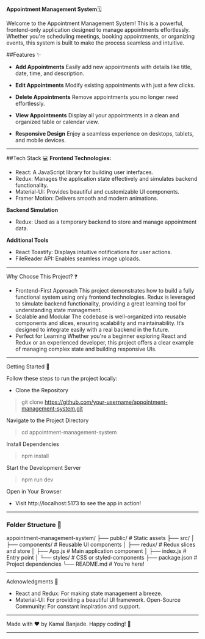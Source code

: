 

**Appointment Management System**🗓️

Welcome to the Appointment Management System!
This is a powerful, frontend-only application designed to manage appointments effortlessly. Whether you're scheduling meetings, booking appointments, or organizing events, this system is built to make the process seamless and intuitive.

##Features ✨
- **Add Appointments**
Easily add new appointments with details like title, date, time, and description.

- **Edit Appointments**
Modify existing appointments with just a few clicks.

- **Delete Appointments**
Remove appointments you no longer need effortlessly.

- **View Appointments**
Display all your appointments in a clean and organized table or calendar view.

- **Responsive Design**
Enjoy a seamless experience on desktops, tablets, and mobile devices.
---
##Tech Stack 💻
**Frontend Technologies:**
- React: A JavaScript library for building user interfaces.
- Redux: Manages the application state effectively and simulates backend functionality.
- Material-UI: Provides beautiful and customizable UI components.
- Framer Motion: Delivers smooth and modern animations.

**Backend Simulation**
- Redux: Used as a temporary backend to store and manage appointment data.

**Additional Tools**
- React Toastify: Displays intuitive notifications for user actions.
- FileReader API: Enables seamless image uploads.
___
Why Choose This Project? ❓
- Frontend-First Approach
This project demonstrates how to build a fully functional system using only frontend technologies.
Redux is leveraged to simulate backend functionality, providing a great learning tool for understanding state management.
- Scalable and Modular
The codebase is well-organized into reusable components and slices, ensuring scalability and maintainability.
It’s designed to integrate easily with a real backend in the future.
- Perfect for Learning
Whether you're a beginner exploring React and Redux or an experienced developer, this project offers a clear example of managing complex state and building responsive UIs.
---
Getting Started 🚀

Follow these steps to run the project locally:
- Clone the Repository

>   git clone https://github.com/your-username/appointment-management-system.git

Navigate to the Project Directory

>cd appointment-management-system


Install Dependencies
>npm install

Start the Development Server
>npm run dev

Open in Your Browser
- Visit http://localhost:5173 to see the app in action!
---
### Folder Structure 📂

appointment-management-system/
├── public/                  # Static assets
├── src/
│   ├── components/          # Reusable UI components
│   ├── redux/               # Redux slices and store
│   ├── App.js               # Main application component
│   ├── index.js             # Entry point
│   └── styles/              # CSS or styled-components
├── package.json             # Project dependencies
└── README.md                # You're here!

---
Acknowledgments 🙏
- React and Redux: For making state management a breeze.
- Material-UI: For providing a beautiful UI framework.
Open-Source Community: For constant inspiration and support.
---
Made with ❤️ by Kamal Banjade. Happy coding! 🚀

---

